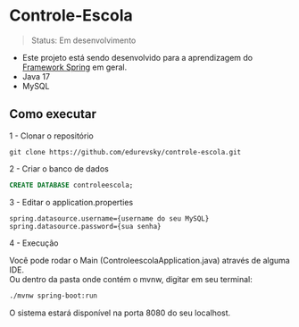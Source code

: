 # Controle-Escola
> Status: Em desenvolvimento
- Este projeto está sendo desenvolvido para a aprendizagem do <a href="https://spring.io/">Framework Spring</a> em geral.
- Java 17
- MySQL

## Como executar
1 - Clonar o repositório
```git
git clone https://github.com/edurevsky/controle-escola.git
```

2 - Criar o banco de dados
```sql
CREATE DATABASE controleescola;
```

3 - Editar o application.properties
```
spring.datasource.username={username do seu MySQL}
spring.datasource.password={sua senha}
```

4 - Execução

Você pode rodar o Main (ControleescolaApplication.java) através de alguma IDE. <br/>
Ou dentro da pasta onde contém o mvnw, digitar em seu terminal:

```bash
./mvnw spring-boot:run
```

O sistema estará disponível na porta 8080 do seu localhost.
